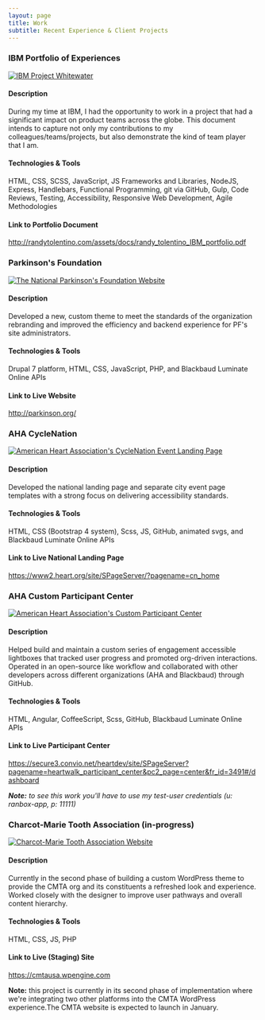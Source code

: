 ```yaml
---
layout: page
title: Work
subtitle: Recent Experience & Client Projects
---
```


<div class="project">
  <h3 class="project_title">IBM Portfolio of Experiences</h3>
  <a href="http://randytolentino.com/assets/docs/randy_tolentino_IBM_portfolio.pdf" target="blank"><img class="project_img" src="https://image.ibb.co/gj9qmp/portfolio_screenshot.png" alt="IBM Project Whitewater"></a>
  <h4 class="project_property">Description</h4>
  <p>During my time at IBM, I had the opportunity to work in a project that had a significant impact on product teams across the globe. This document intends to capture not only my contributions to my colleagues/teams/projects, but also demonstrate the kind of team player that I am.</p>
  <h4 class="project_property">Technologies & Tools</h4>
  <p>HTML, CSS, SCSS, JavaScript, JS Frameworks and Libraries, NodeJS, Express, Handlebars, Functional Programming, git via GitHub, Gulp, Code Reviews, Testing, Accessibility, Responsive Web Development, Agile Methodologies</p>
  <h4 class="project_property">Link to Portfolio Document</h4>
  <p><a href="http://randytolentino.com/assets/docs/randy_tolentino_IBM_portfolio.pdf" target="blank">http://randytolentino.com/assets/docs/randy_tolentino_IBM_portfolio.pdf</a></p>
</div>

<div class="project">
  <h3 class="project_title">Parkinson's Foundation</h3>
  <a href="http://parkinson.org/" target="blank"><img class="project_img" src="https://image.ibb.co/igawRp/parkinsons_foundation_screenshot.png" alt="The National Parkinson's Foundation Website"></a>
  <h4 class="project_property">Description</h4>
  <p>Developed a new, custom theme to meet the standards of the organization rebranding and improved the efficiency and backend experience for PF's site administrators.</p>
  <h4 class="project_property">Technologies & Tools</h4>
  <p>Drupal 7 platform, HTML, CSS, JavaScript, PHP, and Blackbaud Luminate Online APIs</p>
  <h4 class="project_property">Link to Live Website</h4>
  <p><a href="http://parkinson.org/" target="blank">http://parkinson.org/</a></p>
</div>

<div class="project">
  <h3 class="project_title">AHA CycleNation</h3>
  <a href="https://www2.heart.org/site/SPageServer/?pagename=cn_home" target="blank"><img class="project_img" src="https://image.ibb.co/gbMECU/aha_cyclenation_screenshot.png" alt="American Heart Association's CycleNation Event Landing Page"></a>
  <h4 class="project_property">Description</h4>
  <p>Developed the national landing page and separate city event page templates with a strong focus on delivering accessibility standards.</p>
  <h4 class="project_property">Technologies & Tools</h4>
  <p>HTML, CSS (Bootstrap 4 system), Scss, JS, GitHub, animated svgs, and Blackbaud Luminate Online APIs</p>
  <h4 class="project_property">Link to Live National Landing Page</h4>
  <p><a href="https://www2.heart.org/site/SPageServer/?pagename=cn_home" target="blank">https://www2.heart.org/site/SPageServer/?pagename=cn_home</a></p>
</div>

<div class="project">
  <h3 class="project_title">AHA Custom Participant Center</h3>
  <a href="https://secure3.convio.net/heartdev/site/SPageServer?pagename=heartwalk_participant_center&pc2_page=center&pc2_page=center&fr_id=3491#/dashboard" target="blank"><img class="project_img" src="https://image.ibb.co/gWJ0mp/aha_pc_screenshot.png" alt="American Heart Association's Custom Participant Center"></a>
  <h4 class="project_property">Description</h4>
  <p>Helped build and maintain a custom series of engagement accessible lightboxes that tracked user progress and promoted org-driven interactions. Operated in an open-source like workflow and collaborated with other developers across different organizations (AHA and Blackbaud) through GitHub.</p>
  <h4 class="project_property">Technologies & Tools</h4>
  <p>HTML, Angular, CoffeeScript, Scss, GitHub, Blackbaud Luminate Online APIs</p>
  <h4 class="project_property">Link to Live Participant Center</h4>
  <p><a href="https://secure3.convio.net/heartdev/site/SPageServer?pagename=heartwalk_participant_center&pc2_page=center&pc2_page=center&fr_id=3491#/dashboard" target="blank">https://secure3.convio.net/heartdev/site/SPageServer?pagename=heartwalk_participant_center&pc2_page=center&fr_id=3491#/dashboard</a></p>
  <p class="project_note"><em><strong>Note:</strong> to see this work you'll have to use my test-user credentials (u: ranbox-app, p: 11111)</em></p>
</div>

<div class="project">
  <h3 class="project_title">Charcot-Marie Tooth Association (in-progress)</h3>
  <a href="https://cmtausa.wpengine.com" target="blank"><img class="project_img" src="https://image.ibb.co/eroNz9/cmta_screenshot.png" alt="Charcot-Marie Tooth Association Website"></a>
  <h4 class="project_property">Description</h4>
  <p>Currently in the second phase of building a custom WordPress theme to provide the CMTA org and its constituents a refreshed look and experience. Worked closely with the designer to improve user pathways and overall content hierarchy.</p>
  <h4 class="project_property">Technologies & Tools</h4>
  <p>HTML, CSS, JS, PHP</p>
  <h4 class="project_property">Link to Live (Staging) Site</h4>
  <p><a href="https://cmtausa.wpengine.com" target="blank">https://cmtausa.wpengine.com</a></p>
  <p class="project_note"><strong>Note:</strong> this project is currently in its second phase of implementation where we're integrating two other platforms into the CMTA WordPress experience.The CMTA website is expected to launch in January.</p>
</div>
